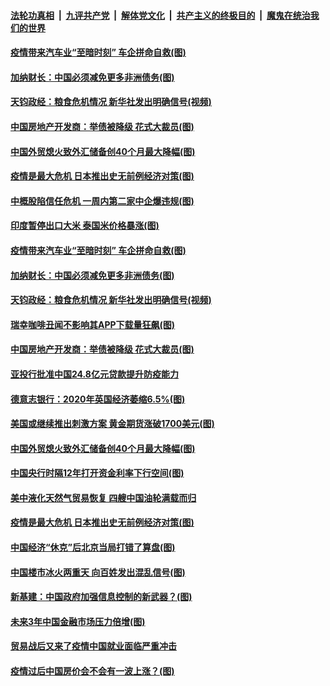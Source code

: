 ####  [法轮功真相](../../../../basic/blob/master/README.md?t=04090601) &nbsp;|&nbsp; [九评共产党](../../../../9ping.md/blob/master/README.md?t=04090601) &nbsp;|&nbsp; [解体党文化](../../../../jtdwh.md/blob/master/README.md?t=04090601)  &nbsp;|&nbsp; [共产主义的终极目的](../../../../gczydzjmd.md/blob/master/README.md?t=04090601) &nbsp;|&nbsp; [魔鬼在统治我们的世界](../../../../mgztzwmdsj.md/blob/master/README.md?t=04090601) 

#### [疫情带来汽车业“至暗时刻” 车企拼命自救(图)](../pages/p5/929085.md?t=04090601) 

#### [加纳财长：中国必须减免更多非洲债务(图)](../pages/p5/929070.md?t=04090601) 

#### [天钧政经：粮食危机情况 新华社发出明确信号(视频)](../pages/p5/929066.md?t=04090601) 

#### [中国房地产开发商：举债被降级 花式大裁员(图)](../pages/p5/928949.md?t=04090601) 

#### [中国外贸熄火致外汇储备创40个月最大降幅(图)](../pages/p5/928951.md?t=04090601) 

#### [疫情是最大危机 日本推出史无前例经济对策(图)](../pages/p5/928922.md?t=04090601) 

#### [中概股陷信任危机 一周内第二家中企爆违规(图)](../pages/p5/929100.md?t=04090601) 

#### [印度暂停出口大米 泰国米价格暴涨(图)](../pages/p5/929099.md?t=04090601) 

#### [疫情带来汽车业“至暗时刻” 车企拼命自救(图)](../pages/p5/929085.md?t=04090601) 

#### [加纳财长：中国必须减免更多非洲债务(图)](../pages/p5/929070.md?t=04090601) 

#### [天钧政经：粮食危机情况 新华社发出明确信号(视频)](../pages/p5/929066.md?t=04090601) 

#### [瑞幸咖啡丑闻不影响其APP下载量狂飙(图)](../pages/p5/929020.md?t=04090601) 

#### [中国房地产开发商：举债被降级 花式大裁员(图)](../pages/p5/928949.md?t=04090601) 

#### [亚投行批准中国24.8亿元贷款提升防疫能力](../pages/p5/929018.md?t=04090601) 

#### [德意志银行：2020年英国经济萎缩6.5%(图)](../pages/p5/928984.md?t=04090601) 

#### [美国或继续推出刺激方案 黄金期货涨破1700美元(图)](../pages/p5/928964.md?t=04090601) 

#### [中国外贸熄火致外汇储备创40个月最大降幅(图)](../pages/p5/928951.md?t=04090601) 

#### [中国央行时隔12年打开资金利率下行空间(图)](../pages/p5/928947.md?t=04090601) 

#### [美中液化天然气贸易恢复 四艘中国油轮满载而归](../pages/p5/928942.md?t=04090601) 

#### [疫情是最大危机 日本推出史无前例经济对策(图)](../pages/p5/928922.md?t=04090601) 

#### [中国经济“休克”后北京当局打错了算盘(图)](../pages/p5/928856.md?t=04090601) 

#### [中国楼市冰火两重天 向百姓发出混乱信号(图)](../pages/p5/928859.md?t=04090601) 

#### [新基建：中国政府加强信息控制的新武器？(图)](../pages/p5/928885.md?t=04090601) 

#### [未来3年中国金融市场压力倍增(图)](../pages/p5/928871.md?t=04090601) 

#### [贸易战后又来了疫情中国就业面临严重冲击](../pages/p5/928880.md?t=04090601) 

#### [疫情过后中国房价会不会有一波上涨？(图)](../pages/p5/928870.md?t=04090601) 

